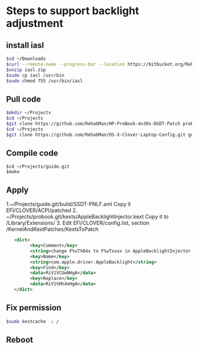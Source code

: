 # Steps to support backlight adjustment

## install iasl

```bash
$cd ~/Downloads
$curl --remote-name --progress-bar --location https://bitbucket.org/RehabMan/acpica/downloads/iasl.zip
$unzip iasl.zip
$sudo cp iasl /usr/bin
$sudo chmod 755 /usr/bin/iasl
```

## Pull code

```bash
$mkdir ~/Projects
$cd ~/Projects
$git clone https://github.com/RehabMan/HP-ProBook-4x30s-DSDT-Patch probook.git
$cd ~/Projects
$git clone https://github.com/RehabMan/OS-X-Clover-Laptop-Config.git guide.git
```

## Compile code

```
$cd ~/Projects/guide.git
$make
```

## Apply

1.~/Projects/guide.git/build/SSDT-PNLF.aml
   Copy it EFI/CLOVER/ACPI/patched
2. ~/Projects/probook.git/kexts/AppleBacklightInjector.kext
   Copy it to /Library/Extensions/
3. Edit EFI/CLOVER/config.list, section /KernelAndKextPatches/KextsToPatch

```xml
   <dict>
         <key>Comment</key>
         <string>change F%uT%04x to F%uTxxxx in AppleBacklightInjector.kext (credit RehabMan)</string>
         <key>Name</key>
         <string>com.apple.driver.AppleBacklight</string>
         <key>Find</key>
         <data>RiV1VCUwNHgA</data>
         <key>Replace</key>
         <data>RiV1VHh4eHgA</data>
   </dict>
```

## Fix permission

```bash
$sudo kextcache -i /
```

## Reboot
